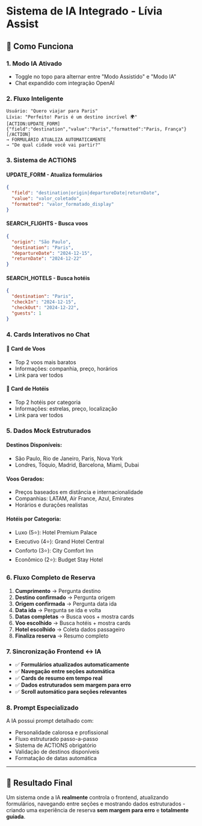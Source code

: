 # Sistema de IA Integrado - Lívia Assist

## 🤖 Como Funciona

### 1. **Modo IA Ativado**
- Toggle no topo para alternar entre "Modo Assistido" e "Modo IA"
- Chat expandido com integração OpenAI

### 2. **Fluxo Inteligente**
```
Usuário: "Quero viajar para Paris"
Lívia: "Perfeito! Paris é um destino incrível 🌍"
[ACTION:UPDATE_FORM]{"field":"destination","value":"Paris","formatted":"Paris, França"}[/ACTION]
→ FORMULÁRIO ATUALIZA AUTOMATICAMENTE
→ "De qual cidade você vai partir?"
```

### 3. **Sistema de ACTIONS**

#### **UPDATE_FORM** - Atualiza formulários
```json
{
  "field": "destination|origin|departureDate|returnDate",
  "value": "valor_coletado",
  "formatted": "valor_formatado_display"
}
```

#### **SEARCH_FLIGHTS** - Busca voos
```json
{
  "origin": "São Paulo",
  "destination": "Paris", 
  "departureDate": "2024-12-15",
  "returnDate": "2024-12-22"
}
```

#### **SEARCH_HOTELS** - Busca hotéis
```json
{
  "destination": "Paris",
  "checkIn": "2024-12-15",
  "checkOut": "2024-12-22",
  "guests": 1
}
```

### 4. **Cards Interativos no Chat**

#### 🛫 **Card de Voos**
- Top 2 voos mais baratos
- Informações: companhia, preço, horários
- Link para ver todos

#### 🏨 **Card de Hotéis**  
- Top 2 hotéis por categoria
- Informações: estrelas, preço, localização
- Link para ver todos

### 5. **Dados Mock Estruturados**

#### **Destinos Disponíveis:**
- São Paulo, Rio de Janeiro, Paris, Nova York
- Londres, Tóquio, Madrid, Barcelona, Miami, Dubai

#### **Voos Gerados:**
- Preços baseados em distância e internacionalidade
- Companhias: LATAM, Air France, Azul, Emirates
- Horários e durações realistas

#### **Hotéis por Categoria:**
- Luxo (5⭐): Hotel Premium Palace
- Executivo (4⭐): Grand Hotel Central  
- Conforto (3⭐): City Comfort Inn
- Econômico (2⭐): Budget Stay Hotel

### 6. **Fluxo Completo de Reserva**

1. **Cumprimento** → Pergunta destino
2. **Destino confirmado** → Pergunta origem  
3. **Origem confirmada** → Pergunta data ida
4. **Data ida** → Pergunta se ida e volta
5. **Datas completas** → Busca voos + mostra cards
6. **Voo escolhido** → Busca hotéis + mostra cards
7. **Hotel escolhido** → Coleta dados passageiro
8. **Finaliza reserva** → Resumo completo

### 7. **Sincronização Frontend ↔ IA**

- ✅ **Formulários atualizados automaticamente**
- ✅ **Navegação entre seções automática**  
- ✅ **Cards de resumo em tempo real**
- ✅ **Dados estruturados sem margem para erro**
- ✅ **Scroll automático para seções relevantes**

### 8. **Prompt Especializado**

A IA possui prompt detalhado com:
- Personalidade calorosa e profissional
- Fluxo estruturado passo-a-passo  
- Sistema de ACTIONS obrigatório
- Validação de destinos disponíveis
- Formatação de datas automática

---

## 🚀 **Resultado Final**

Um sistema onde a IA **realmente** controla o frontend, atualizando formulários, navegando entre seções e mostrando dados estruturados - criando uma experiência de reserva **sem margem para erro** e **totalmente guiada**.
